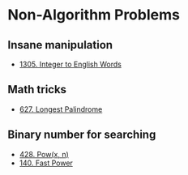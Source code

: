 # Non-Algorithm Problems

## Insane manipulation
- [1305. Integer to English Words](lint1305.md)

## Math tricks
- [627. Longest Palindrome](lint627.md)

## Binary number for searching
- [428. Pow(x, n)](lint428.md)
- [140. Fast Power](lint140.md)